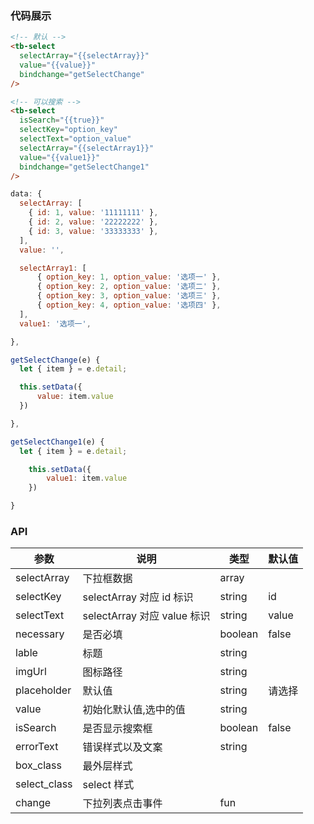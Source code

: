 ### 代码展示

```html
<!-- 默认 -->
<tb-select
  selectArray="{{selectArray}}"
  value="{{value}}"
  bindchange="getSelectChange"
/>

<!-- 可以搜索 -->
<tb-select
  isSearch="{{true}}"
  selectKey="option_key"
  selectText="option_value"
  selectArray="{{selectArray1}}"
  value="{{value1}}"
  bindchange="getSelectChange1"
/>
```

```js
data: {
  selectArray: [
    { id: 1, value: '11111111' },
    { id: 2, value: '22222222' },
    { id: 3, value: '33333333' },
  ],
  value: '',

  selectArray1: [
      { option_key: 1, option_value: '选项一' },
      { option_key: 2, option_value: '选项二' },
      { option_key: 3, option_value: '选项三' },
      { option_key: 4, option_value: '选项四' },
  ],
  value1: '选项一',

},

getSelectChange(e) {
  let { item } = e.detail;

  this.setData({
      value: item.value
  })

},

getSelectChange1(e) {
  let { item } = e.detail;

    this.setData({
        value1: item.value
    })

}

```

### API

| 参数         | 说明                        | 类型    | 默认值 |
| ------------ | --------------------------- | ------- | ------ |
| selectArray  | 下拉框数据                  | array   |        |
| selectKey    | selectArray 对应 id 标识    | string  | id     |
| selectText   | selectArray 对应 value 标识 | string  | value  |
| necessary    | 是否必填                    | boolean | false  |
| lable        | 标题                        | string  |        |
| imgUrl       | 图标路径                    | string  |        |
| placeholder  | 默认值                      | string  | 请选择 |
| value        | 初始化默认值,选中的值       | string  |        |
| isSearch     | 是否显示搜索框              | boolean | false  |
| errorText    | 错误样式以及文案            | string  |        |
| box_class    | 最外层样式                  |         |        |
| select_class | select 样式                 |         |        |
| change       | 下拉列表点击事件            | fun     |        |
